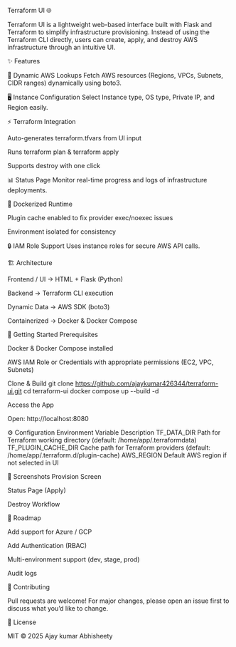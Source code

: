 Terraform UI 🌐

Terraform UI is a lightweight web-based interface built with Flask and Terraform to simplify infrastructure provisioning.
Instead of using the Terraform CLI directly, users can create, apply, and destroy AWS infrastructure through an intuitive UI.

✨ Features

🔄 Dynamic AWS Lookups
Fetch AWS resources (Regions, VPCs, Subnets, CIDR ranges) dynamically using boto3.

🖥️ Instance Configuration
Select Instance type, OS type, Private IP, and Region easily.

⚡ Terraform Integration

Auto-generates terraform.tfvars from UI input

Runs terraform plan & terraform apply

Supports destroy with one click

📊 Status Page
Monitor real-time progress and logs of infrastructure deployments.

🐳 Dockerized Runtime

Plugin cache enabled to fix provider exec/noexec issues

Environment isolated for consistency

🔒 IAM Role Support
Uses instance roles for secure AWS API calls.

🏗️ Architecture

Frontend / UI → HTML + Flask (Python)

Backend → Terraform CLI execution

Dynamic Data → AWS SDK (boto3)

Containerized → Docker & Docker Compose

🚀 Getting Started
Prerequisites

Docker & Docker Compose installed

AWS IAM Role or Credentials with appropriate permissions (EC2, VPC, Subnets)

Clone & Build
git clone https://github.com/ajaykumar426344/terraform-ui.git
cd terraform-ui
docker compose up --build -d

Access the App

Open: http://localhost:8080

⚙️ Configuration
Environment Variable	Description
TF_DATA_DIR	Path for Terraform working directory (default: /home/app/.terraformdata)
TF_PLUGIN_CACHE_DIR	Cache path for Terraform providers (default: /home/app/.terraform.d/plugin-cache)
AWS_REGION	Default AWS region if not selected in UI

📸 Screenshots
Provision Screen

Status Page (Apply)

Destroy Workflow

📌 Roadmap

 Add support for Azure / GCP

 Add Authentication (RBAC)

 Multi-environment support (dev, stage, prod)

 Audit logs

🤝 Contributing

Pull requests are welcome!
For major changes, please open an issue first to discuss what you’d like to change.

📜 License

MIT © 2025 Ajay kumar Abhisheety
